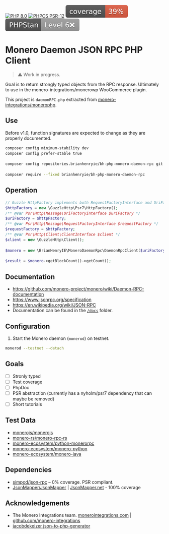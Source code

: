 [![PHP 8.0](https://img.shields.io/badge/PHP-8.0-8892BF.svg)]() [![PHPCS PSR-12](https://img.shields.io/badge/PHPCS-PSR–12❌-lightgrey.svg)](https://www.php-fig.org/psr/psr-12/) [![PHPUnit ](.github/coverage.svg)](https://brianhenryie.github.io/bh-php-monero-explorer/) [![PHPStan ](.github/phpstan.svg)](https://phpstan.org/)

# Monero Daemon JSON RPC PHP Client

> ⚠️ Work in progress. 

Goal is to return strongly typed objects from the RPC response. Ultimately to use in the monero-integrations/monerowp WooCommerce plugin.

This project is `daemonRPC.php` extracted from [monero-integrations/monerophp](https://github.com/monero-integrations/monerophp).

## Use

Before v1.0, function signatures are expected to change as they are properly documented.

```bash
composer config minimum-stability dev
composer config prefer-stable true

composer config repositories.brianhenryie/bh-php-monero-daemon-rpc git https://github.com/brianhenryie/bh-php-monero-daemon-rpc

composer require --fixed brianhenryie/bh-php-monero-daemon-rpc
```

## Operation

```php
// Guzzle HttpFactory implements both RequestFactoryInterface and UriFactoryInterface.
$httpFactory = new \GuzzleHttp\Psr7\HttpFactory();
/** @var Psr\Http\Message\UriFactoryInterface $uriFactory */
$uriFactory = $httpFactory; 
/** @var Psr\Http\Message\RequestFactoryInterface $requestFactory */
$requestFactory = $httpFactory;
/** @var Psr\Http\Client\ClientInterface $client */
$client = new \GuzzleHttp\Client();

$monero = new \BrianHenryIE\MoneroDaemonRpc\DaemonRpcClient($uriFactory, $requestFactory, $client);

$result = $monero->getBlockCount()->getCount();
```


## Documentation

* https://github.com/monero-project/monero/wiki/Daemon-RPC-documentation
* https://www.jsonrpc.org/specification
* https://en.wikipedia.org/wiki/JSON-RPC
* Documentation can be found in the [`/docs`](tree/master/docs) folder.

## Configuration
 
1. Start the Monero daemon (`monerod`) on testnet.
```bash
monerod --testnet --detach
```

## Goals

* [ ] Stronly typed 
* [ ] Test coverage
* [ ] PhpDoc
* [ ] PSR abstraction (currently has a nyholm/psr7 dependency that can maybe be removed)
* [ ] Short tutorials

## Test Data

* [monerojs/monerojs](https://github.com/monerojs/monerojs/blob/dev/test/index_test.js)
* [monero-rs/monero-rpc-rs](https://github.com/monero-rs/monero-rpc-rs/blob/main/tests/clients_tests/basic_daemon_rpc.rs)
* [monero-ecosystem/python-monerorpc](https://github.com/monero-ecosystem/python-monerorpc/blob/master/examples/test_rpc_batch.py)
* [monero-ecosystem/monero-python](https://github.com/monero-ecosystem/monero-python/blob/master/tests/test_jsonrpcdaemon.py)
* [monero-ecosystem/monero-java](https://github.com/monero-ecosystem/monero-java/blob/master/src/test/java/test/TestMoneroDaemonRpc.java)

## Dependencies

* [simpod/json-rpc](https://github.com/simPod/PhpJsonRpc) – 0% coverage. PSR compliant.
* [JsonMapper/JsonMapper](https://github.com/JsonMapper/JsonMapper) | [JsonMapper.net](https://jsonmapper.net) - 100% coverage

## Acknowledgements

* The Monero Integrations team. [monerointegrations.com](https://monerointegrations.com) | [github.com/monero-integrations](https://github.com/monero-integrations/monerophp/graphs/contributors)
* [jacobdekeizer json-to-php-generator](https://jacobdekeizer.github.io/json-to-php-generator/#/)


